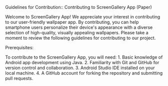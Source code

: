 Guidelines for Contribution:: Contributing to ScreenGallery App (Paper)

Welcome to ScreenGallery App! We appreciate your interest in contributing to our user-friendly wallpaper app. By contributing, you can help smartphone users personalize their device's appearance with a diverse selection of high-quality, visually appealing wallpapers. Please take a moment to review the following guidelines for contributing to our project.

Prerequisites:

To contribute to the ScreenGallery App, you will need: 1. Basic knowledge of Android app development using Java. 2. Familiarity with Git and GitHub for version control and collaboration. 3. Android Studio IDE installed on your local machine. 4. A GitHub account for forking the repository and submitting pull requests.